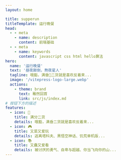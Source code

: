 ```yaml
---
layout: home

title: supperun
titleTemplate: 运行晚餐
head:
  - - meta
    - name: description
      content: 前端基础
  - - meta
    - name: keywords
      content: javascript css html hello算法
hero:
  name: '运行晚餐'
  text: '昼夜颠倒，熬夜星人'
  tagline: 哦豁，满昏💯二货就是喜欢反着来...
  image: '/vitepress-logo-large.webp'
  actions:
    - theme: brand
      text: 蓦然回首
      link: src/js/index.md
# 按钮下方的描述
features:
  - icon: 💯
    title: 满分二货
    details: 哦豁，满昏二货就是喜欢反着来...
  - icon: 🎮
    title: 又菜又爱玩
    details: 逃离塔科夫、黑悟空神话、饥荒单机版...
  - icon: 📚
    title: 又蠢又爱看
    details: 被讨厌的勇气、自卑与超越、你当飞向你的山...
---
```


<!--
全局组件
<home-less></home-less>
<home-more></home-more> -->
<!-- <style module>
  body {
    height: 100vh;
    background-image: url('/bg.png');
    background-size: cover;
  }
  body::before {
    content: '';
    position: absolute;
    inset: 0;
    background: rgba(0, 0, 0, 0.08); /* 黑色遮罩，透明度为0.5 */
  }
</style> -->
